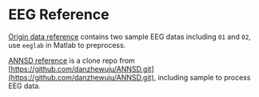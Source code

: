 # EEG Reference

[Origin data reference](./origin_data_reference/) contains two sample EEG datas including `01` and `02`, use `eeglab` in Matlab to preprocess.

[ANNSD reference](./ANNSD_reference/) is a clone repo from [https://github.com/danzhewuju/ANNSD.git](https://github.com/danzhewuju/ANNSD.git), including sample to process EEG data.